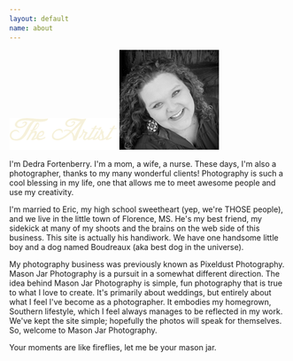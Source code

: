 ```yaml
---
layout: default
name: about
---
```


<img class="header" src="/images/header_artist.png" alt="The Artist"/>

<img class="artist" src="/images/artist.jpg" alt="The Artist"/>

I'm Dedra Fortenberry. I'm a mom, a wife, a nurse. These days, I'm also a photographer, thanks to my many wonderful clients! Photography is such a cool blessing in my life, one that allows me to meet awesome people and use my creativity.

I'm married to Eric, my high school sweetheart (yep, we're THOSE people), and we live in the little town of Florence, MS. He's my best friend, my sidekick at many of my shoots and the brains on the web side of this business. This site is actually his handiwork. We have one handsome little boy and a dog named Boudreaux (aka best dog in the universe). 

My photography business was previously known as Pixeldust Photography. Mason Jar Photography is a pursuit in a somewhat different direction. The idea behind Mason Jar Photography is simple, fun photography that is true to what I love to create. It's primarily about weddings, but entirely about what I feel I've become as a photographer. It embodies my homegrown, Southern lifestyle, which I feel always manages to be reflected in my work. We've kept the site simple; hopefully the photos will speak for themselves. So, welcome to Mason Jar Photography. 

Your moments are like fireflies, let me be your mason jar.
